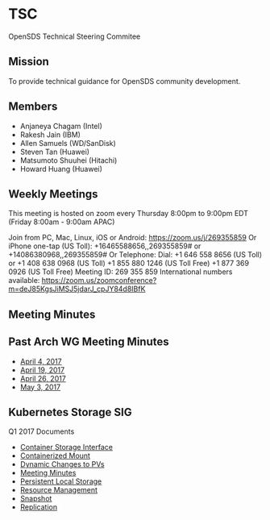 # TSC
OpenSDS Technical Steering Commitee

## Mission
To provide technical guidance for OpenSDS community development.

## Members
* Anjaneya Chagam (Intel)
* Rakesh Jain (IBM)
* Allen Samuels (WD/SanDisk)
* Steven Tan (Huawei)
* Matsumoto Shuuhei (Hitachi)
* Howard Huang (Huawei)

## Weekly Meetings
This meeting is hosted on zoom every Thursday 8:00pm to 9:00pm EDT (Friday 8:00am - 9:00am APAC)

Join from PC, Mac, Linux, iOS or Android: https://zoom.us/j/269355859
Or iPhone one-tap (US Toll): +16465588656,,269355859# or +14086380968,,269355859#
Or Telephone:
Dial: +1 646 558 8656 (US Toll) or +1 408 638 0968 (US Toll)
+1 855 880 1246 (US Toll Free)
+1 877 369 0926 (US Toll Free)
Meeting ID: 269 355 859
International numbers available: https://zoom.us/zoomconference?m=deJ85KgsJiMSJ5jdarJ_cpJY84d8IBfK

## Meeting Minutes

## Past Arch WG Meeting Minutes
* [April 4, 2017](https://docs.google.com/document/d/1BDU7LsDrq4NyA2UWMZLcBSNzEbGMzRg6QPJAnPo6Eag/edit?usp=sharing)
* [April 19, 2017](https://docs.google.com/document/d/1mR0aa3eoU10A8TFTVpKZD6hRSGOfdPafIa7mmGloNeY/edit?usp=sharing)
* [April 26, 2017](https://docs.google.com/document/d/1mR0aa3eoU10A8TFTVpKZD6hRSGOfdPafIa7mmGloNeY/edit?usp=sharing)
* [May 3, 2017](https://docs.google.com/document/d/1mR0aa3eoU10A8TFTVpKZD6hRSGOfdPafIa7mmGloNeY/edit?usp=sharing)


## Kubernetes Storage SIG
Q1 2017 Documents
* [Container Storage Interface](https://docs.google.com/document/d/1JMNVNP-ZHz8cGlnqckOnpJmHF-DNY7IYP-Di7iuVhQI)
* [Containerized Mount](https://docs.google.com/document/d/1vLl3ETdd_mV-YbVVMQPIryJR5Y85Kv6ShuW47KDm-Zg/edit#heading=h.9mbi6jf09erm)
* [Dynamic Changes to PVs](https://docs.google.com/document/d/1EjK6wKuOvPTAF25rzadYVGKLMJm_jFlRXHPOeA3JfUc/edit?ts=58ed6ca0)
* [Meeting Minutes](https://docs.google.com/document/d/1-8KEG8AjAgKznS9NFm3qWqkGyCHmvU6HVl0sk5hwoAE)
* [Persistent Local Storage](https://docs.google.com/document/d/1so67pZPtBwv3uBg9d3pk4VLzfn9qtuZrbauv1DnNDSk)
* [Resource Management](https://docs.google.com/document/d/1-YwLsgZzhzzmclIxTOkfo_yltir8JUp-6UzVsdYNkfY/edit#heading=h.o4y4t91qdxq8)
* [Snapshot](https://docs.google.com/document/d/17WS4Wk4MXRH24i-BpMpIFo5F-SNoRkm_KtkBMZEEoAo)
* [Replication](https://docs.google.com/document/d/1kY6UssEaAZonFEr6bA6i8fsJKHFyubjcrJmiq85VC88)
